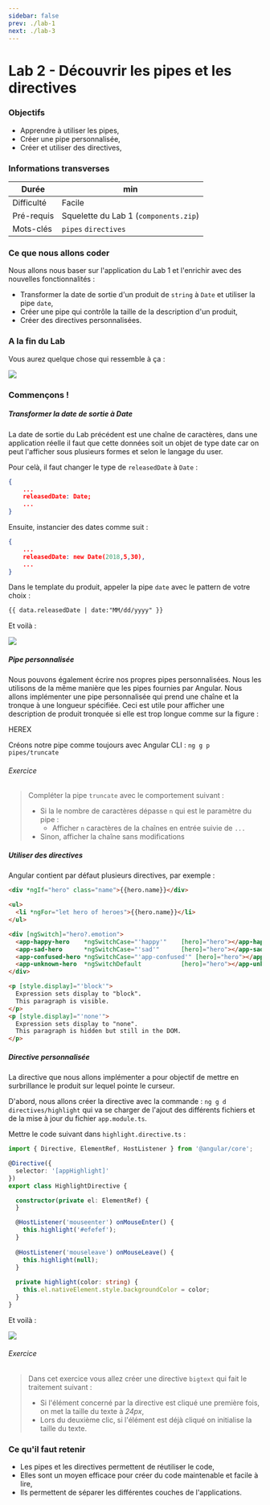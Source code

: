 ```yaml
---
sidebar: false
prev: ./lab-1
next: ./lab-3
---
```


# Lab 2 - Découvrir les pipes et les directives



### Objectifs

- Apprendre à utiliser les pipes,
- Créer une pipe personnalisée,
- Créer et utiliser des directives,

### Informations transverses

| Durée      | min                                   |
| ---------- | ------------------------------------- |
| Difficulté | Facile                                |
| Pré-requis | Squelette du Lab 1 (`components.zip`) |
| Mots-clés  | `pipes` `directives`                  |

### Ce que nous allons coder

Nous allons nous baser sur l'application du Lab 1 et l'enrichir avec des nouvelles fonctionnalités :

* Transformer la date de sortie d'un produit de `string` à `Date` et utiliser la pipe `date`,
* Créer une pipe qui contrôle la taille de la description d'un produit,
* Créer des directives personnalisées.

### A la fin du Lab

Vous aurez quelque chose qui ressemble à ça :

![](./img/lab-2-1.png)

### Commençons !

##### Transformer la date de sortie à Date

La date de sortie du Lab précédent est une chaîne de caractères, dans une application réelle il faut que cette données soit un objet de type date car on peut l'afficher sous plusieurs formes et selon le langage du user.

Pour celà, il faut changer le type de `releasedDate` à `Date` :

```json
{
    ...
	releasedDate: Date;
    ...
}
```

Ensuite, instancier des dates comme suit :

```json
{
    ...
    releasedDate: new Date(2018,5,30),
    ...
}
```

Dans le template du produit, appeler la pipe `date` avec le pattern de votre choix :

```html
{{ data.releasedDate | date:"MM/dd/yyyy" }}
```

Et voilà :

![](./img/lab-2-0.png)

##### Pipe personnalisée

Nous pouvons également écrire nos propres pipes personnalisées. Nous les utilisons de la même manière que les pipes fournies par Angular. Nous allons implémenter une pipe personnalisée qui prend une chaîne et la tronque à une longueur spécifiée. Ceci est utile pour afficher une description de produit tronquée si elle est trop longue comme sur la figure :

HEREX

Créons notre pipe comme toujours avec Angular CLI : `ng g p pipes/truncate`

###### Exercice

> Compléter la pipe `truncate` avec le comportement suivant :
>
> * Si la le nombre de caractères dépasse `n` qui est le paramètre du pipe :
>   * Afficher `n` caractères de la chaînes en entrée suivie de `...`
> * Sinon, afficher la chaîne sans modifications



##### Utiliser des directives

Angular contient par défaut plusieurs directives, par exemple :

```html
<div *ngIf="hero" class="name">{{hero.name}}</div>

<ul>
  <li *ngFor="let hero of heroes">{{hero.name}}</li>
</ul>

<div [ngSwitch]="hero?.emotion">
  <app-happy-hero    *ngSwitchCase="'happy'"    [hero]="hero"></app-happy-hero>
  <app-sad-hero      *ngSwitchCase="'sad'"      [hero]="hero"></app-sad-hero>
  <app-confused-hero *ngSwitchCase="'app-confused'" [hero]="hero"></app-confused-hero>
  <app-unknown-hero  *ngSwitchDefault           [hero]="hero"></app-unknown-hero>
</div>
```

```html
<p [style.display]="'block'">
  Expression sets display to "block".
  This paragraph is visible.
</p>
<p [style.display]="'none'">
  Expression sets display to "none".
  This paragraph is hidden but still in the DOM.
</p>
```



##### Directive personnalisée

La directive que nous allons implémenter a pour objectif de mettre en surbrillance le produit sur lequel pointe le curseur.

D'abord, nous allons créer la directive avec la commande : `ng g d directives/highlight` qui va se charger de l'ajout des différents fichiers et de la mise à jour du fichier `app.module.ts`.

Mettre le code suivant dans `highlight.directive.ts` :

```typescript
import { Directive, ElementRef, HostListener } from '@angular/core';

@Directive({
  selector: '[appHighlight]'
})
export class HighlightDirective {

  constructor(private el: ElementRef) {
  }

  @HostListener('mouseenter') onMouseEnter() {
    this.highlight('#efefef');
  }
  
  @HostListener('mouseleave') onMouseLeave() {
    this.highlight(null);
  }
  
  private highlight(color: string) {
    this.el.nativeElement.style.backgroundColor = color;
  }
}
```

Et voilà :

![](./img/lab-1-1.png)

###### Exercice

> Dans cet exercice vous allez créer une directive `bigtext` qui fait le traitement suivant :
>
> * Si l'élément concerné par la directive est cliqué une première fois, on met la taille du texte à *24px*,
> * Lors du deuxième clic, si l'élément est déjà cliqué on initialise la taille du texte.

### Ce qu'il faut retenir

* Les pipes et les directives permettent de réutiliser le code,
* Elles sont un moyen efficace pour créer du code maintenable et facile à lire,
* Ils permettent de séparer les différentes couches de l'applications.